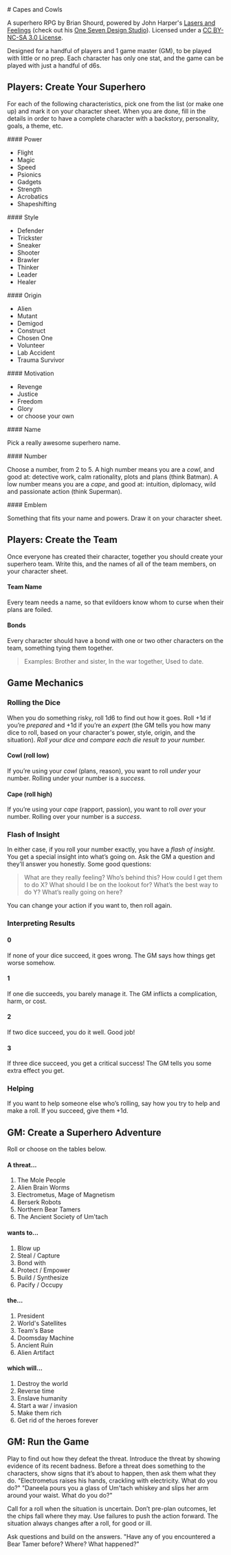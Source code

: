 <link href="toast.css" rel="stylesheet"></link>
<link href="markdown.css" rel="stylesheet"></link>
<link href="style.css" rel="stylesheet"></link>

<div class="container">
# Capes and Cowls

A superhero RPG by Brian Shourd, powered by John Harper's [Lasers and
Feelings](http://onesevendesign.com/lasers_and_feelings_rpg.pdf) (check
out his [One Seven Design Studio](http://www.onesevendesign.com/)).
Licensed under a [CC BY-NC-SA 3.0
License](http://creativecommons.org/licenses/by-nc-sa/3.0/us/).

Designed for a handful of players and 1 game master (GM), to be played
with little or no prep. Each character has only one stat, and the game
can be played with just a handful of d6s.

## Players: Create Your Superhero

For each of the following characteristics, pick one from the list (or
make one up) and mark it on your character sheet. When you are done,
fill in the details in order to have a complete character with a
backstory, personality, goals, a theme, etc.

<div class="colored">
<div class="grid">
<div class="unit one-of-four centered">
#### Power

* Flight
* Magic
* Speed
* Psionics
* Gadgets
* Strength
* Acrobatics
* Shapeshifting

</div>
<div class="unit one-of-four centered">
#### Style

* Defender
* Trickster
* Sneaker
* Shooter
* Brawler
* Thinker
* Leader
* Healer

</div>
<div class="unit one-of-four centered">
#### Origin

* Alien
* Mutant
* Demigod
* Construct
* Chosen One
* Volunteer
* Lab Accident
* Trauma Survivor

</div>
<div class="unit one-of-four centered">
#### Motivation

* Revenge
* Justice
* Freedom
* Glory
* or choose your own

</div>
<div class="unit one-of-four">
#### Name

Pick a really awesome superhero name.

</div>
<div class="unit one-of-two">
#### Number

Choose a number, from 2 to 5. A high number means you are a *cowl*, and
good at: detective work, calm rationality, plots and plans (think
Batman). A low number means you are a *cape*, and good at: intuition,
diplomacy, wild and passionate action (think Superman).

</div>
<div class="unit one-of-four">
#### Emblem

Something that fits your name and powers. Draw it on your character
sheet.

</div>
</div> <!-- grid -->
</div> <!-- colored -->

## Players: Create the Team

Once everyone has created their character, together you should create
your superhero team. Write this, and the names of all of the team
members, on your character sheet.

<div class="colored">
<div class="grid">
<div class="unit one-of-three">

#### Team Name

Every team needs a name, so that evildoers know whom to curse when their
plans are foiled.

</div>
<div class="unit two-of-three">

#### Bonds

Every character should have a bond with one or two other characters on
the team, something tying them together.

> Examples: Brother and sister, In the war together, Used to date.

</div>
</div> <!-- grid -->
</div> <!-- colored -->

## Game Mechanics

### Rolling the Dice

When you do something risky, roll 1d6 to find out how it goes. Roll +1d
if you’re *prepared* and +1d if you’re an *expert* (the GM tells you
how many dice to roll, based on your character's power, style, origin,
and the situation). *Roll your dice and compare each die result to your
number.*

<div class="colored">
<div class="grid">
<div class="unit one-of-two">

#### Cowl (roll low)

If you’re using your *cowl* (plans, reason), you want to roll *under*
your number. Rolling under your number is a *success*.

</div>
<div class="unit one-of-two">

#### Cape (roll high)

If you’re using your *cape* (rapport, passion), you want to roll *over*
your number. Rolling over your number is a *success*.

</div>
</div> <!-- grid -->
</div> <!-- colored -->

### Flash of Insight

In either case, if you roll your number exactly, you have a *flash of
insight*. You get a special insight into what’s going on. Ask the GM a
question and they’ll answer you honestly. Some good questions:

> What are they really feeling? Who’s behind this? How could I get them
> to do X? What should I be on the lookout for? What’s the best way to
> do Y?  What’s really going on here?

You can change your action if you want to, then roll again.

### Interpreting Results

<div class="colored">
<div class="grid">
<div class="unit one-of-four">

#### 0

If none of your dice succeed, it goes wrong. The GM says how things get
worse somehow.

</div>
<div class="unit one-of-four">

#### 1

If one die succeeds, you barely manage it. The GM inflicts a
complication, harm, or cost.

</div>
<div class="unit one-of-four">

#### 2

If two dice succeed, you do it well. Good job!

</div>
<div class="unit one-of-four">

#### 3

If three dice succeed, you get a critical success!  The GM tells you
some extra effect you get.

</div>
</div> <!-- grid -->
</div> <!-- colored -->


### Helping 

If you want to help someone else who’s rolling, say how you try to help
and make a roll. If you succeed, give them +1d.

## GM: Create a Superhero Adventure

Roll or choose on the tables below.

<div class="colored">
<div class="grid">
<div class="unit one-of-two">

#### A threat...

1. The Mole People
2. Alien Brain Worms
3. Electrometus, Mage of Magnetism
4. Berserk Robots
5. Northern Bear Tamers
6. The Ancient Society of Um'tach

</div>
<div class="unit one-of-two">

#### wants to...

1. Blow up
2. Steal / Capture
3. Bond with
4. Protect / Empower
5. Build / Synthesize
6. Pacify / Occupy

</div>
<div class="unit one-of-two">

#### the...

1. President
2. World's Satellites
3. Team's Base
4. Doomsday Machine
5. Ancient Ruin
6. Alien Artifact

</div>
<div class="unit one-of-two">

#### which will...

1. Destroy the world
2. Reverse time
3. Enslave humanity
4. Start a war / invasion
5. Make them rich
6. Get rid of the heroes forever

</div>
</div> <!-- grid -->
</div> <!-- colored -->


## GM: Run the Game

Play to find out how they defeat the threat. Introduce the threat by
showing evidence of its recent badness. Before a threat does something
to the characters, show signs that it’s about to happen, then ask them
what they do. "Electrometus raises his hands, crackling with
electricity. What do you do?" "Daneela pours you a glass of Um'tach
whiskey and slips her arm around your waist. What do you do?"

Call for a roll when the situation is uncertain. Don’t pre-plan
outcomes, let the chips fall where they may. Use failures to push the
action forward. The situation always changes after a roll, for good or
ill.

Ask questions and build on the answers. "Have any of you encountered a
Bear Tamer before? Where? What happened?"

</div> <!-- container -->
